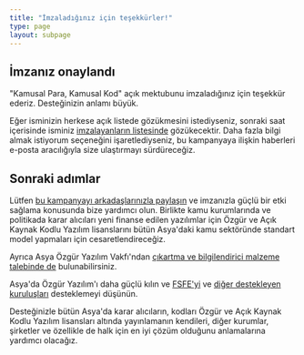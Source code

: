 ```yaml
---
title: "İmzaladığınız için teşekkürler!"
type: page
layout: subpage
---
```


## İmzanız onaylandı

"Kamusal Para, Kamusal Kod" açık mektubunu imzaladığınız için teşekkür
ederiz. Desteğinizin anlamı büyük.

Eğer isminizin herkese açık listede gözükmesini istediyseniz, sonraki
saat içerisinde isminiz [imzalayanların listesinde](../all-signatures)
gözükecektir. Daha fazla bilgi almak istiyorum seçeneğini
işaretlediyseniz, bu kampanyaya ilişkin haberleri e-posta aracılığıyla
size ulaştırmayı sürdüreceğiz.

## Sonraki adımlar

Lütfen [bu kampanyayı arkadaşlarınızla paylaşın](../../#spread) ve
imzanızla güçlü bir etki sağlama konusunda bize yardımcı olun.
Birlikte kamu kurumlarında ve politikada karar alıcıları yeni finanse
edilen yazılımlar için Özgür ve Açık Kaynak Kodlu Yazılım lisanslarını
bütün Asya'daki kamu sektöründe standart model yapmaları için
cesaretlendireceğiz.

Ayrıca Asya Özgür Yazılım Vakfı'ndan [çıkartma ve bilgilendirici
malzeme talebinde de](https://fossasia.org/promo#pmpc) bulunabilirsiniz.

Asya'da Özgür Yazılım'ı daha güçlü kılın ve
[FSFE'yi](https://fossasia.org/donate/?pmpc) ve [diğer destekleyen
kuruluşları](../../#organisations) desteklemeyi düşünün.

Desteğinizle bütün Asya'da karar alıcıların, kodları Özgür ve Açık
Kaynak Kodlu Yazılım lisansları altında yayınlamanın kendileri, diğer
kurumlar, şirketler ve özellikle de halk için en iyi çözüm olduğunu
anlamalarına yardımcı olacağız.
